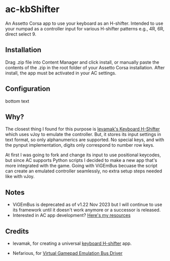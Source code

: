# ac-kbShifter
An Assetto Corsa app to use your keyboard as an H-shifter. Intended to use your numpad as a controller input for various H-shifter patterns e.g., 4R, 6R, direct select 9.
## Installation
Drag .zip file into Content Manager and click install, or manually paste the contents of the .zip in the root folder of your Assetto Corsa installation. After install, the app must be activated in your AC settings.
## Configuration
bottom text
## Why?
The closest thing I found for this purpose is [levamak's Keyboard H-Shifter][1] which uses vJoy to emulate the controller. But, it stores its input settings in text format, so only alphanumerics are supported. No special keys, and with the pynput implementation, digits only correspond to number row keys.

At first I was going to fork and change its input to use positional keycodes, but since AC supports Python scripts I decided to make a new app that's more integrated with the game.
Going with ViGEmBus becuase the script can create an emulated controller seamlessly, no extra setup steps needed like with vJoy.
## Notes
- ViGEmBus is deprecated as of v1.22 Nov 2023 but I will continue to use its framework until it doesn't work anymore or a successor is released.
- Interested in AC app development? [Here's my resources](https://github.com/kr1spyK/ac-kbShifter/wiki)
## Credits
- levamak, for creating a universal [keyboard H-shifter][1] app.

- Nefarious, for [Virtual Gamepad Emulation Bus Driver](https://github.com/nefarius/ViGEmBus)

[1]:https://github.com/levamak/Keyboard-H-Shifter
